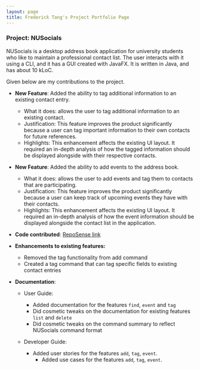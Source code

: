 ```yaml
---
layout: page
title: Frederick Tang's Project Portfolio Page
---
```


### Project: NUSocials

NUSocials is a desktop address book application for university students who like to maintain a professional contact list. The user interacts with it using a CLI, and it has a GUI created with JavaFX. It is written in Java, and has about 10 kLoC.

Given below are my contributions to the project.

* **New Feature**: Added the ability to tag additional information to an existing contact entry.
    * What it does: allows the user to tag additional information to an existing contact.
    * Justification: This feature improves the product significantly because a user can tag important information to their own contacts for future references.
    * Highlights: This enhancement affects the existing UI layout. It required an in-depth analysis of how the tagged information should be displayed alongside with their respective contacts.

* **New Feature**: Added the ability to add events to the address book.
    * What it does: allows the user to add events and tag them to contacts that are participating.
    * Justification: This feature improves the product significantly because a user can keep track of upcoming events they have with their contacts.
    * Highlights: This enhancement affects the existing UI layout. It required an in-depth analysis of how the event information should be displayed alongside the contact list in the application.

* **Code contributed**: [RepoSense link](https://nus-cs2103-ay2122s2.github.io/tp-dashboard/?search=fredtwt&sort=groupTitle&sortWithin=title&timeframe=commit&mergegroup=&groupSelect=groupByRepos&breakdown=true&checkedFileTypes=docs~functional-code~test-code~other&since=2022-02-18&tabOpen=true&tabType=authorship&tabAuthor=fredtwt&tabRepo=AY2122S2-CS2103T-W11-1%2Ftp%5Bmaster%5D&authorshipIsMergeGroup=false&authorshipFileTypes=docs~functional-code~test-code&authorshipIsBinaryFileTypeChecked=false)

* **Enhancements to existing features:**
  * Removed the tag functionality from add command
  * Created a tag command that can tag specific fields to existing contact entries

* **Documentation**:
    * User Guide:
        * Added documentation for the features `find`, `event` and `tag`
        * Did cosmetic tweaks on the documentation for existing features `list` and `delete`
        * Did cosmetic tweaks on the command summary to reflect NUSocials command format

    * Developer Guide:
      * Added user stories for the features `add`, `tag`, `event`.
        * Added use cases for the features `add`, `tag`, `event`.
